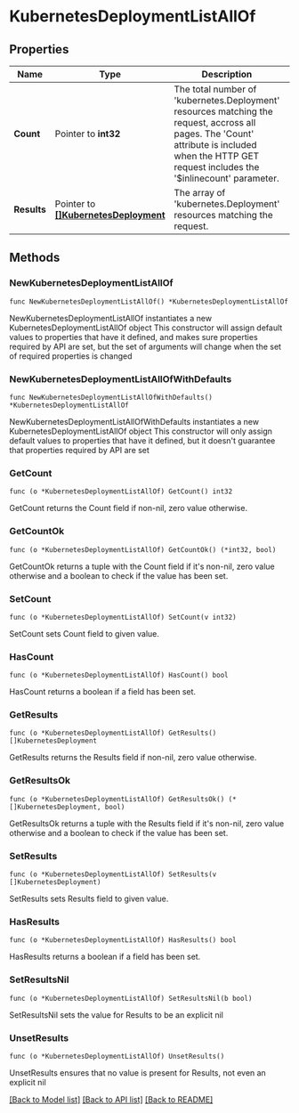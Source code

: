 # KubernetesDeploymentListAllOf

## Properties

Name | Type | Description | Notes
------------ | ------------- | ------------- | -------------
**Count** | Pointer to **int32** | The total number of &#39;kubernetes.Deployment&#39; resources matching the request, accross all pages. The &#39;Count&#39; attribute is included when the HTTP GET request includes the &#39;$inlinecount&#39; parameter. | [optional] 
**Results** | Pointer to [**[]KubernetesDeployment**](kubernetes.Deployment.md) | The array of &#39;kubernetes.Deployment&#39; resources matching the request. | [optional] 

## Methods

### NewKubernetesDeploymentListAllOf

`func NewKubernetesDeploymentListAllOf() *KubernetesDeploymentListAllOf`

NewKubernetesDeploymentListAllOf instantiates a new KubernetesDeploymentListAllOf object
This constructor will assign default values to properties that have it defined,
and makes sure properties required by API are set, but the set of arguments
will change when the set of required properties is changed

### NewKubernetesDeploymentListAllOfWithDefaults

`func NewKubernetesDeploymentListAllOfWithDefaults() *KubernetesDeploymentListAllOf`

NewKubernetesDeploymentListAllOfWithDefaults instantiates a new KubernetesDeploymentListAllOf object
This constructor will only assign default values to properties that have it defined,
but it doesn't guarantee that properties required by API are set

### GetCount

`func (o *KubernetesDeploymentListAllOf) GetCount() int32`

GetCount returns the Count field if non-nil, zero value otherwise.

### GetCountOk

`func (o *KubernetesDeploymentListAllOf) GetCountOk() (*int32, bool)`

GetCountOk returns a tuple with the Count field if it's non-nil, zero value otherwise
and a boolean to check if the value has been set.

### SetCount

`func (o *KubernetesDeploymentListAllOf) SetCount(v int32)`

SetCount sets Count field to given value.

### HasCount

`func (o *KubernetesDeploymentListAllOf) HasCount() bool`

HasCount returns a boolean if a field has been set.

### GetResults

`func (o *KubernetesDeploymentListAllOf) GetResults() []KubernetesDeployment`

GetResults returns the Results field if non-nil, zero value otherwise.

### GetResultsOk

`func (o *KubernetesDeploymentListAllOf) GetResultsOk() (*[]KubernetesDeployment, bool)`

GetResultsOk returns a tuple with the Results field if it's non-nil, zero value otherwise
and a boolean to check if the value has been set.

### SetResults

`func (o *KubernetesDeploymentListAllOf) SetResults(v []KubernetesDeployment)`

SetResults sets Results field to given value.

### HasResults

`func (o *KubernetesDeploymentListAllOf) HasResults() bool`

HasResults returns a boolean if a field has been set.

### SetResultsNil

`func (o *KubernetesDeploymentListAllOf) SetResultsNil(b bool)`

 SetResultsNil sets the value for Results to be an explicit nil

### UnsetResults
`func (o *KubernetesDeploymentListAllOf) UnsetResults()`

UnsetResults ensures that no value is present for Results, not even an explicit nil

[[Back to Model list]](../README.md#documentation-for-models) [[Back to API list]](../README.md#documentation-for-api-endpoints) [[Back to README]](../README.md)



